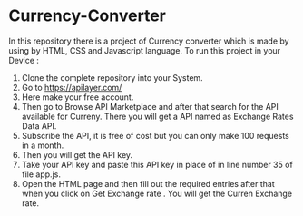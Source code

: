 # Currency-Converter
In this repository there is a project of Currency converter which is made by using by HTML, CSS and Javascript language.
To run this project in your Device :
1) Clone the complete repository into your System.
2) Go to https://apilayer.com/
3) Here make your free account.
4) Then go to Browse API Marketplace and after that search for the API available for Curreny. There you will get a API named as Exchange Rates Data API.
5) Subscribe the API, it is free of cost but you can only make 100 requests in a month.
6) Then you will get the API key.
7) Take your API key and paste this API key in place of <api key> in line number 35 of file app.js.
8) Open the HTML page and then fill out the required entries after that when you click on Get Exchange rate . You will get the Curren Exchange rate.
